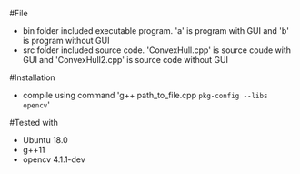 #File
- bin folder included executable program. 'a' is program with GUI and 'b' is program without GUI
- src folder included source code. 'ConvexHull.cpp' is source coude with GUI and 'ConvexHull2.cpp' is  source code without GUI

#Installation
- compile using command 'g++ path_to_file.cpp `pkg-config --libs opencv`'

#Tested with
- Ubuntu 18.0
- g++11
- opencv 4.1.1-dev